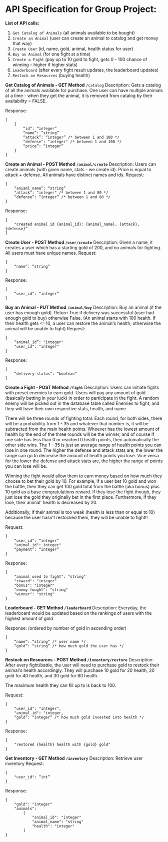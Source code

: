 <h1>API Specification for Group Project:</h1>

**List of API calls:**

1. `Get Catalog of Animals` (all animals available to be bought)
2. `Create an Animal` (user can create an animal to catalog and get money that way)
3. `Create User` (id, name, gold, animal, health status for user)
4. `Buy an Animal` (for one fight at a time)
5. `Create a Fight` (pay up to 10 gold to fight, gets 0 - 100 chance of winning – higher if higher stats)
6. `Leaderboard` (after every fight result updates, the leaderboard updates)
7. `Restock on Resources` (buying health)

**Get Catalog of Animals - GET Method** `/catalog`
Description: Gets a catalog of all the animals available for purchase. One user can have multiple animals at a time - when they get the animal, it is removed from catalog by their availability = FALSE.

Response:

```
[
	{
		“id”: “integer”
		“name”: “string”
		“attack”: “integer” /* between 1 and 100 */
		"defense": "integer" /* between 1 and 100 */
		“price”: “integer”
	}
]
```

**Create an Animal - POST Method `/animal/create`**
Description: Users can create animals (with given name, stats - we create id). Price is equal
to attack + defense. All animals have distinct names and ids.
Request:

```
{
	“aniaml_name”: “string”
	"attack": "integer" /* between 1 and 80 */
	“defense”: “integer” /* between 1 and 80 */
}
```

Response:

```
{
	"created animal id {animal_id}: {animal_name}, {attack}, {defense}"
}
```

**Create User - POST Method `/user/create`**
Description: Given a name, it creates a user which has a starting gold of 200, and no animals for fighting. All users must have unique names.
Request:

```
{
	“name”: “string”
}
```

Response:

```
{
	“user_id”: “integer”
}
```

**Buy an Animal - PUT Method `/animal/buy`**
Description: Buy an animal (if the user has enough gold). Return True if delivery was successful (user had enough gold to buy) otherwise False. (An animal starts with 100 health. If their health gets <=10, a user can restore the animal's health, otherwise the animal will be unable to fight)
Request:

```
{
	“animal_id”: "integer"
	"user_id": "integer"
}
```

Response:

```
{
	“delivery-status”: “boolean”
}
```

**Create a Fight - POST Method `/fight`**
Description: Users can initiate fights with preset enemies to earn gold. Users will pay any amount of gold (basically betting in your luck) in order to participate in the fight. A random enemy will be picked out in the database table called Enemies to fight, and they will have their own respective stats, health, and name.

There will be three rounds of fighting total. Each round, for both sides, there will be a probability from 1 - 35 and whatever that number is, it will be subtracted from the main health points. Whoever has the lowest amount of health by the end of the three rounds will be the winner, and of course if one side has less than 0 or reached 0 health points, then automatically the other side wins. The 1 - 35 is just an average range of health points you can lose in one round. The higher the defense and attack stats are, the lower the range can go to decrease the amount of health points you lose. Vice versa for the lower the defense and attack stats are, the higher the range of points you can lose will be.

Winning the fight would allow them to earn money based on how much they choose to bet their gold by 10. For example, if a user bet 10 gold and won the battle, then they can get 100 gold total from the battle (aka bonus) plus 10 gold as a base congratulations reward. If they lose the fight though, they just lose the gold they originally bet in the first place. Furthermore, if they lose, their animal' health is decreased by 20.

Additionally, if their animal is too weak (health is less than or equal to 10) because the user hasn't restocked them, they will be unable to fight!!

Request:

```
{
	“user_id”: “integer”
	"animal_id": integer"
	“payment”: “integer”
}
```

Response:

```
{
	"animal used to fight": "string"
	"reward": "integer"
	"bonus": "integer"
	"enemy fought": "string"
	"winner": "string"
}
```

**Leaderboard - GET Method `/leaderboard`**
Description: Everyday, the leaderboard would be updated based on the rankings of users with the highest amount of gold

Response: (ordered by number of gold in ascending order)

```
{
	“name”: “string” /* user name */
	“gold”: “string” /* how much gold the user has */
}
```

**Restock on Resources - POST Method `/inventory/restore`**
Description: After every fight/battle, the user will need to purchase gold to restock their animal's health accordingly. They will purchase 10 gold for 20 health, 20 gold for 40 health, and 30 gold for 60 health.

The maximum health they can fill up to is back to 100.

Request:

```
{
	"user_id": "integer",
	"animal_id": "integer,
	“gold”: “integer” /* how much gold invested into health */
}
```

Response:

```
{
	"restored {health} health with {gold} gold"
}
```

**Get Inventory - GET Method `/inventory`**
Description: Retrieve user inventory
Request:

```
{
	"user_id": “int”
}
```

Response:

```
{
	"gold": "integer"
	"animals":
		[
			"animal_id": "integer"
			"animal_name": "string"
			"health": "integer"
		]
}
```
